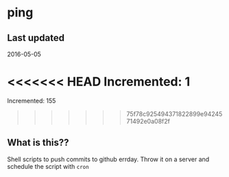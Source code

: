 # ping

## Last updated
2016-05-05

<<<<<<< HEAD
Incremented: 1
=======
Incremented: 155
>>>>>>> 75f78c925494371822899e9424571492e0a08f2f

## What is this?? 
Shell scripts to push commits to github errday. Throw it on a server and schedule the script with `cron`
